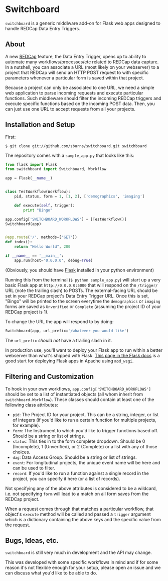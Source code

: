 Switchboard
===

`switchboard` is a generic middlware add-on for Flask web apps designed to handle REDCap Data Entry Triggers.

About
---

A new [REDCap][rc] feature, the Data Entry Trigger, opens up to ability to automate many workflows/processes/etc related to REDCap data capture. In a nutshell, you can associate a URL (most likely on your webserver) to a project that REDCap will send an HTTP POST request to with specific parameters whenever a particular form is saved within that project.

Because a project can only be associated to one URL, we need a simple web application to parse incoming requests and execute particular functions. Such middleware should filter the incoming REDCap triggers and execute specific functions based on the incoming POST data. Then, you can just use one URL to accept requests from all your projects.

Installation and Setup
---

First:

```console
$ git clone git://github.com/sburns/switchboard.git switchboard
```

The repository comes with a `sample_app.py` that looks like this:

```python
from flask import Flask
from switchboard import Switchboard, Workflow

app = Flask(__name__)


class TestWorkflow(Workflow):
    pid, status, form = 1, [1, 2], ['demographics', 'imaging']

    def execute(self, trigger):
        print "Bingo"

app.config['SWITCHBOARD_WORKFLOWS'] = [TestWorkflow()]
Switchboard(app)


@app.route('/', methods=['GET'])
def index():
    return "Hello World", 200

if __name__ == '__main__':
    app.run(host='0.0.0.0', debug=True)
```

(Obviously, you should have [Flask][flask] installed in your python environment)

Running this from the terminal (`$ python sample_app.py`) will start up a very basic Flask app at `http://0.0.0.0:5000` that will respond on the `/trigger/` URL (note the trailing slash) to POSTs. The external-facing URL should be set in your REDCap project's Data Entry Trigger URL. Once this is set, "Bingo" will be printed to the screen everytime the `demographics` or `imaging` forms are saved as `Unverified` or `Complete` (assuming the project ID of your REDCap project is 1).

To change the URL the app will respond to by doing:

```python
Switchboard(app, url_prefix='/whatever-you-would-like')
```

The `url_prefix` *should not* have a trailing slash in it.

In production use, you'll want to deploy your Flask app to run within a better webserver than what's shipped with Flask. [This page in the Flask docs](http://flask.pocoo.org/docs/deploying/mod_wsgi/) is a good start for deploying Flask apps in Apache using `mod_wsgi`.


Filtering and Customization
---

To hook in your own workflows, `app.config['SWITCHBOARD_WORKFLOWS']` should be set to a list of instantiated objects (all whom inherit from `switchboard.Workflow`). These classes should contain at least one of the following class attributes:

- `pid`: The Project ID for your project. This can be a string, integer, or list of integers (if you'd like to run a certain function for multiple projects, for example).
- `form`: The Instrument to which you'd like to trigger functions based off. Should be a string or list of strings.
- `status`: This ties in to the form complete dropdown. Should be 0 (Incomplete), 1 (Unverified), or 2 (Complete) or a list with any of those choices.
- `dag`: Data Access Group. Should be a string or list of strings.
- `event`: For longitudinal projects, the unique event name will be here and can be used to filter.
- `record`: If you'd like to run a function against a single record in the project, you can specify it here (or a list of records).

Not specifying any of the above attributes is considered to be a wildcard, i.e. not specifying `form` will lead to a match on all form saves from the REDCap project.

When a request comes through that matches a particular workflow, that object's `execute` method will be called and passed a `trigger` argument which is a dictionary containing the above keys and the specific value from the request.

Bugs, Ideas, etc.
---

`switchboard` is still very much in development and the API may change.

This was developed with some specific workflows in mind and if for some reason it's not flexible enough for your setup, please open an issue and we can discuss what you'd like to be able to do.


[rc]: http://project-redcap.org
[flask]: http://flask.pocoo.org/